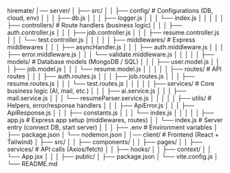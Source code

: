 hiremate/
│── server/
│   ├── src/
│   │   ├── config/               # Configurations (DB, cloud, env)
│   │   │   ├── db.js
│   │   │   ├── logger.js
│   │   │   └── index.js
│   │   │
│   │   ├── controllers/          # Route handlers (business logic)
│   │   │   ├── auth.controller.js
│   │   │   ├── job.controller.js
│   │   │   ├── resume.controller.js
│   │   │   └── test.controller.js
│   │   │
│   │   ├── middlewares/          # Express middlewares
│   │   │   ├── asyncHandler.js
│   │   │   ├── auth.middleware.js
│   │   │   ├── error.middleware.js
│   │   │   └── validate.middleware.js
│   │   │
│   │   ├── models/               # Database models (MongoDB / SQL)
│   │   │   ├── user.model.js
│   │   │   ├── job.model.js
│   │   │   └── resume.model.js
│   │   │
│   │   ├── routes/               # API routes
│   │   │   ├── auth.routes.js
│   │   │   ├── job.routes.js
│   │   │   ├── resume.routes.js
│   │   │   └── test.routes.js
│   │   │
│   │   ├── services/             # Core business logic (AI, mail, etc.)
│   │   │   ├── ai.service.js
│   │   │   ├── mail.service.js
│   │   │   └── resumeParser.service.js
│   │   │
│   │   ├── utils/                # Helpers, error/response handlers
│   │   │   ├── ApiError.js
│   │   │   ├── ApiResponse.js
│   │   │   ├── constants.js
│   │   │   └── index.js
│   │   │
│   │   ├── app.js                # Express app setup (middlewares, routes)
│   │   └── index.js              # Server entry (connect DB, start server)
│   │
│   ├── .env                      # Environment variables
│   ├── package.json
│   └── nodemon.json
│
│── client/                       # Frontend (React + Tailwind)
│   ├── src/
│   │   ├── components/
│   │   ├── pages/
│   │   ├── services/             # API calls (Axios/fetch)
│   │   ├── hooks/
│   │   ├── context/
│   │   └── App.jsx
│   │
│   ├── public/
│   ├── package.json
│   └── vite.config.js
│
└── README.md

